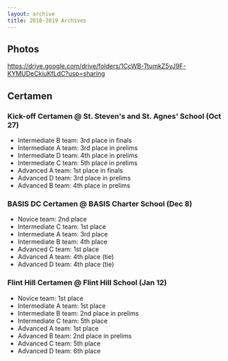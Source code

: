 ```yaml
---
layout: archive
title: 2018-2019 Archives
---
```


## Photos
<https://drive.google.com/drive/folders/1CcWB-TtumkZ5yJ9F-KYMUDeCkiuKfLdC?usp=sharing>

## Certamen
### Kick-off Certamen @ St. Steven's and St. Agnes' School (Oct 27)
- Intermediate B team: 3rd place in finals
- Intermediate A team: 3rd place in prelims
- Intermediate D team: 4th place in prelims
- Intermediate C team: 5th place in prelims
- Advanced A team: 1st place in finals
- Advanced D team: 3rd place in prelims
- Advanced B team: 4th place in prelims

### BASIS DC Certamen @ BASIS Charter School (Dec 8)
- Novice team: 2nd place
- Intermediate C team: 1st place
- Intermediate A team: 3rd place
- Intermediate B team: 4th place
- Advanced C team: 1st place
- Advanced A team: 4th place (tie)
- Advanced D team: 4th place (tie)

### Flint Hill Certamen @ Flint Hill School (Jan 12)
- Novice team: 1st place
- Intermediate A team: 1st place
- Intermediate B team: 2nd place in prelims
- Intermediate C team: 5th place
- Advanced A team: 1st place
- Advanced B team: 2nd place in prelims
- Advanced C team: 5th place
- Advanced D team: 6th place